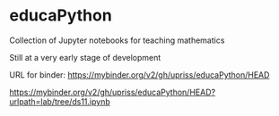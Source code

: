 # educaPython

Collection of Jupyter notebooks for teaching mathematics

Still at a very early stage of development

URL for binder: https://mybinder.org/v2/gh/upriss/educaPython/HEAD

https://mybinder.org/v2/gh/upriss/educaPython/HEAD?urlpath=lab/tree/ds11.ipynb
